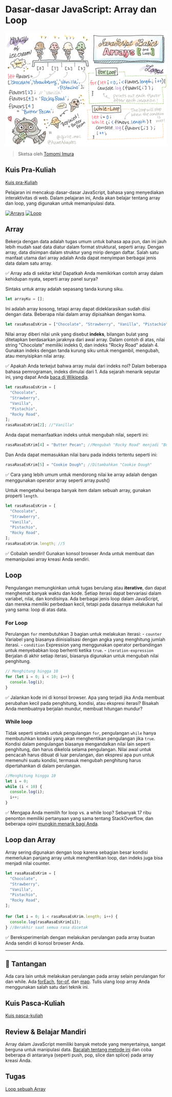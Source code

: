 # Dasar-dasar JavaScript: Array dan Loop

![Dasar-dasar JavaScript - Array](/sketchnotes/webdev101-js-arrays.png)

> Sketsa oleh [Tomomi Imura](https://twitter.com/girlie_mac)

## Kuis Pra-Kuliah

[Kuis pra-Kuliah](https://ashy-river-0debb7803.1.azurestaticapps.net/quiz/13?loc=id)

Pelajaran ini mencakup dasar-dasar JavaScript, bahasa yang menyediakan interaktivitas di web. Dalam pelajaran ini, Anda akan belajar tentang array dan loop, yang digunakan untuk memanipulasi data.


[![Arrays](https://img.youtube.com/vi/1U4qTyq02Xw/0.jpg)](https://youtube.com/watch?v=1U4qTyq02Xw "Arrays")
[![Loop](https://img.youtube.com/vi/Eeh7pxtTZ3k/0.jpg)](https://www.youtube.com/watch?v=Eeh7pxtTZ3k "Loop")


## Array

Bekerja dengan data adalah tugas umum untuk bahasa apa pun, dan ini jauh lebih mudah saat data diatur dalam format struktural, seperti array. Dengan array, data disimpan dalam struktur yang mirip dengan daftar. Salah satu manfaat utama dari array adalah Anda dapat menyimpan berbagai jenis data dalam satu array.

✅ Array ada di sekitar kita! Dapatkah Anda memikirkan contoh array dalam kehidupan nyata, seperti array panel surya?

Sintaks untuk array adalah sepasang tanda kurung siku.

```javascript
let arrayKu = [];
```

Ini adalah array kosong, tetapi array dapat dideklarasikan sudah diisi dengan data. Beberapa nilai dalam array dipisahkan dengan koma.

```javascript
let rasaRasaEsKrim = ["Chocolate", "Strawberry", "Vanilla", "Pistachio", "Rocky Road"];
```

Nilai array diberi nilai unik yang disebut **indeks**, bilangan bulat yang ditetapkan berdasarkan jaraknya dari awal array. Dalam contoh di atas, nilai string "Chocolate" memiliki indeks 0, dan indeks "Rocky Road" adalah 4. Gunakan indeks dengan tanda kurung siku untuk mengambil, mengubah, atau menyisipkan nilai array.

✅ Apakah Anda terkejut bahwa array mulai dari indeks nol? Dalam beberapa bahasa pemrograman, indeks dimulai dari 1. Ada sejarah menarik seputar ini, yang dapat Anda [baca di Wikipedia](https://en.wikipedia.org/wiki/Zero-based_numbering).

```javascript
let rasaRasaEsKrim = [
  "Chocolate",
  "Strawberry",
  "Vanilla",
  "Pistachio",
  "Rocky Road",
];
rasaRasaEsKrim[2]; //"Vanilla"
```

Anda dapat memanfaatkan indeks untuk mengubah nilai, seperti ini:

```javascript
rasaRasaEsKrim[4] = "Butter Pecan"; //Mengubah "Rocky Road" menjadi "Butter Pecan"
```

Dan Anda dapat memasukkan nilai baru pada indeks tertentu seperti ini:

```javascript
rasaRasaEsKrim[5] = "Cookie Dough"; //Ditambahkan "Cookie Dough"
```

✅ Cara yang lebih umum untuk mendorong nilai ke array adalah dengan menggunakan operator array seperti array.push()

Untuk mengetahui berapa banyak item dalam sebuah array, gunakan properti `length`.

```javascript
let rasaRasaEsKrim = [
  "Chocolate",
  "Strawberry",
  "Vanilla",
  "Pistachio",
  "Rocky Road",
];
rasaRasaEsKrim.length; //5
```

✅ Cobalah sendiri! Gunakan konsol browser Anda untuk membuat dan memanipulasi array kreasi Anda sendiri.

## Loop

Pengulangan memungkinkan untuk tugas berulang atau **iterative**, dan dapat menghemat banyak waktu dan kode. Setiap iterasi dapat bervariasi dalam variabel, nilai, dan kondisinya. Ada berbagai jenis loop dalam JavaScript, dan mereka memiliki perbedaan kecil, tetapi pada dasarnya melakukan hal yang sama: loop di atas data.

### For Loop

Perulangan `for` membutuhkan 3 bagian untuk melakukan iterasi: - `counter` Variabel yang biasanya diinisialisasi dengan angka yang menghitung jumlah iterasi. - `condition` Expression yang menggunakan operator perbandingan untuk menyebabkan loop berhenti ketika `true`. - `iteration-expression` Berjalan di akhir setiap iterasi, biasanya digunakan untuk mengubah nilai penghitung.

```javascript
// Menghitung hingga 10
for (let i = 0; i < 10; i++) {
  console.log(i);
}
```

✅ Jalankan kode ini di konsol browser. Apa yang terjadi jika Anda membuat perubahan kecil pada penghitung, kondisi, atau ekspresi iterasi? Bisakah Anda membuatnya berjalan mundur, membuat hitungan mundur?

### While loop

Tidak seperti sintaks untuk pengulangan `for`, pengulangan `while` hanya membutuhkan kondisi yang akan menghentikan pengulangan jika `true`. Kondisi dalam pengulangan biasanya mengandalkan nilai lain seperti penghitung, dan harus dikelola selama pengulangan. Nilai awal untuk pencacah harus dibuat di luar perulangan, dan ekspresi apa pun untuk memenuhi suatu kondisi, termasuk mengubah penghitung harus dipertahankan di dalam perulangan.

```javascript
//Menghitung hingga 10
let i = 0;
while (i < 10) {
  console.log(i);
  i++;
}
```

✅ Mengapa Anda memilih for loop vs. a while loop? Sebanyak 17 ribu penonton memiliki pertanyaan yang sama tentang StackOverflow, dan beberapa opini [mungkin menarik bagi Anda](https://stackoverflow.com/questions/39969145/while-loops-vs-for-loops-in-javascript).

## Loop dan Array

Array sering digunakan dengan loop karena sebagian besar kondisi memerlukan panjang array untuk menghentikan loop, dan indeks juga bisa menjadi nilai counter.

```javascript
let rasaRasaEsKrim = [
  "Chocolate",
  "Strawberry",
  "Vanilla",
  "Pistachio",
  "Rocky Road",
];

for (let i = 0; i < rasaRasaEsKrim.length; i++) {
  console.log(rasaRasaEsKrim[i]);
} //Berakhir saat semua rasa dicetak
```

✅ Bereksperimenlah dengan melakukan perulangan pada array buatan Anda sendiri di konsol browser Anda.

---

## 🚀 Tantangan

Ada cara lain untuk melakukan perulangan pada array selain perulangan for dan while. Ada [forEach](https://developer.mozilla.org/docs/Web/JavaScript/Reference/Global_Objects/Array/forEach), [for-of](https://developer.mozilla.org/docs/Web/JavaScript/Reference/Statements/for...of), dan [map](https://developer.mozilla.org/docs/Web/JavaScript/Reference/Global_Objects/Array/map). Tulis ulang loop array Anda menggunakan salah satu dari teknik ini.

## Kuis Pasca-Kuliah

[Kuis pasca-kuliah](https://ashy-river-0debb7803.1.azurestaticapps.net/quiz/14?loc=id)

## Review & Belajar Mandiri

Array dalam JavaScript memiliki banyak metode yang menyertainya, sangat berguna untuk manipulasi data. [Bacalah tentang metode ini](https://developer.mozilla.org/docs/Web/JavaScript/Reference/Global_Objects/Array) dan coba beberapa di antaranya (seperti push, pop, slice dan splice) pada array kreasi Anda.

## Tugas

[Loop sebuah Array](./assignment.id.md)
